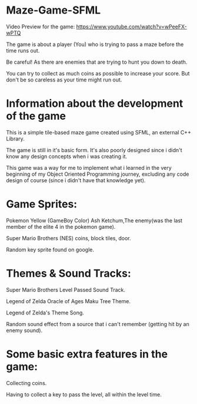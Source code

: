 # Maze-Game-SFML

Video Preview for the game: https://www.youtube.com/watch?v=wPeeFX-wPTQ

The game is about a player (You) who is trying to pass a maze before the time runs out.

Be careful! As there are enemies that are trying to hunt you down to death.

You can try to collect as much coins as possible to increase your score. But don't be so careless as your time might run out.



# Information about the development of the game

This is a simple tile-based maze game created using SFML, an external C++ Library.

The game is still in it's basic form. It's also poorly designed since i didn't know any design concepts when i was creating it.

This game was a way for me to implement what i learned in the very beginning of my Object Oriented Programming journey, excluding any code design of course (since i didn't have that knowledge yet).

# Game Sprites: 

Pokemon Yellow (GameBoy Color) Ash Ketchum,The enemy(was the last member of the elite 4 in the pokemon game). 

Super Mario Brothers (NES) coins, block tiles, door.    

Random key sprite found on google.




# Themes & Sound Tracks: 

Super Mario Brothers Level Passed Sound Track.

Legend of Zelda Oracle of Ages Maku Tree Theme. 

Legend of Zelda's Theme Song.

Random sound effect from a source that i can't remember (getting hit by an enemy sound).



# Some basic extra features in the game:

Collecting coins.

Having to collect a key to pass the level, all within the level time.
                                                                         

